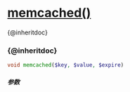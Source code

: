 [memcached()](http://twinh.github.com/widget/api/memcached)
===========================================================

{@inheritdoc}

### {@inheritdoc}
```php
void memcached($key, $value, $expire)
```

##### 参数


